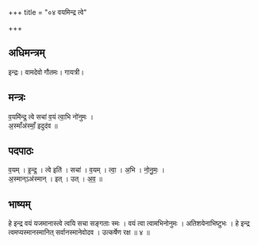 +++
title = "०४ वयमिन्द्र त्वे"

+++
## अधिमन्त्रम्
इन्द्रः। वामदेवो गौतमः। गायत्री।

## मन्त्रः
व॒यमि॑न्द्र॒ त्वे सचा॑ व॒यं त्वा॒भि नो॑नुमः ।  
अ॒स्माँअ॑स्माँ॒ इदुद॑व ॥

## पदपाठः
व॒यम् । इ॒न्द्र॒ । त्वे इति॑ । सचा॑ । व॒यम् । त्वा॒ । अ॒भि । नो॒नु॒मः॒ ।  
अ॒स्मान्ऽअ॑स्मान् । इत् । उत् । अ॒व॒ ॥

## भाष्यम्
हे इन्द्र वयं यजमानास्त्वे त्वयि सचा सङ्गताः स्मः । वयं त्वा त्वामभिनोनुमः । अतिशयेनाभिष्टुभः । हे इन्द्र त्वमप्यस्मानस्मानित् सर्वानस्मानेवोदव । उत्कर्षेण रक्ष ॥ ४ ॥